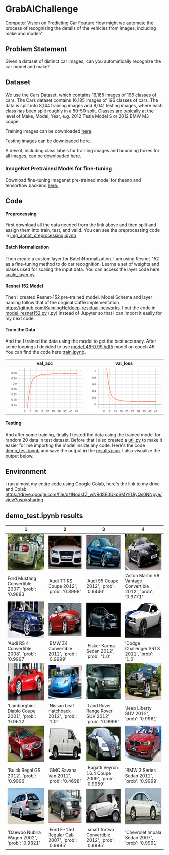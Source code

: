 # GrabAIChallenge

Computer Vision on Predicting Car Feature
How might we automate the process of recognizing the details of the vehicles from images, including make and model?

## Problem Statement
Given a dataset of distinct car images, can you automatically recognize the car model and make?

## Dataset
We use the Cars Dataset, which contains 16,185 images of 196 classes of cars. The Cars dataset contains 16,185 images of 196 classes of cars. The data is split into 8,144 training images and 8,041 testing images, where each class has been split roughly in a 50-50 split. Classes are typically at the level of Make, Model, Year, e.g. 2012 Tesla Model S or 2012 BMW M3 coupe.

Training images can be downloaded <a href=http://imagenet.stanford.edu/internal/car196/cars_train.tgz>here</a>. 

Testing images can be downloaded <a href=http://imagenet.stanford.edu/internal/car196/cars_test.tgz>here</a>. 

A devkit, including class labels for training images and bounding boxes for all images, can be downloaded <a href=https://ai.stanford.edu/~jkrause/cars/car_devkit.tgz>here</a>.

### ImageNet Pretrained Model for fine-tuning
Download fine-tuning imagenet pre-trained model for theano and tensorflow backend <a href = https://gist.github.com/flyyufelix/7e2eafb149f72f4d38dd661882c554a6>here.</a>

## Code

#### Preprocessing

First download all the data needed from the link above and then split and assign them into train, test, and valid. You can see the preprocessing code in <a href = https://github.com/AnggaPradiktas/GrabAIChallenge/blob/master/img_annot_preprocessing.ipynb>img_annot_preprocessing.ipynb</a>

#### Batch Normalization
Then create a custom layer for BatchNormalization. I am using Resnet-152 as a fine-tuning method to do car recognition. Learns a set of weights and biases used for scaling the input data. You can access the layer code here <a href = https://github.com/AnggaPradiktas/GrabAIChallenge/blob/master/scale_layer.py>scale_layer.py</a>

#### Resnet 152 Model
Then I created Resnet-152 pre-trained model. Model Schema and layer naming follow that of the original Caffe implementation https://github.com/KaimingHe/deep-residual-networks. I put the code in <a href=https://github.com/AnggaPradiktas/GrabAIChallenge/blob/master/model_resnet152.py>model_resnet152.py</a> (.py) instead of Jupyter so that I can import it easily for my next code.

#### Train the Data
And the I trained the data using the model to get the best accuracy. After some loopings I decided to use [model.46-0.99.hdf5](https://drive.google.com/file/d/10JIhvdwyitwrE1tURktU39b54_KxpUPq/view?usp=sharing) model on epoch 46. You can find the code here <a href=https://github.com/AnggaPradiktas/GrabAIChallenge/blob/master/train.ipynb>train.ipynb</a>.

val_acc | val_loss |
|------|------|
|<a href="val_acc"><img src="https://github.com/AnggaPradiktas/GrabAIChallenge/blob/master/results_img/val_acc.svg" align="left" width="300"></a>|<a href="val_loss"><img src="https://github.com/AnggaPradiktas/GrabAIChallenge/blob/master/results_img/val_loss.svg" align="right" width="300"></a>|


#### Testing
And after some training, finally I tested the data using the trained model for random 20 data in test dataset. Before that I also created a [util.py](https://github.com/AnggaPradiktas/GrabAIChallenge/blob/master/utils.py) to make it easier for me importing the model inside any code. Here's the code [demo_test.ipynb](https://github.com/AnggaPradiktas/GrabAIChallenge/blob/master/demo_test.ipynb) and save the output in the [results.json](https://github.com/AnggaPradiktas/GrabAIChallenge/blob/master/results.json). I also visualize the output below.


## Environment
I run almost my entire code using Google Colab, here's the link to my drive and Colab https://drive.google.com/file/d/1NodsfZ_wNRdSE0UkpSMYFUiyQs0NNpye/view?usp=sharing


## demo_test.ipynb results

1 | 2 | 3 | 4 |
|---|---|---|---|
|![image](https://github.com/AnggaPradiktas/GrabAIChallenge/blob/master/results_img/0.jpg)  | ![image](https://github.com/AnggaPradiktas/GrabAIChallenge/blob/master/results_img/1.jpg) | ![image](https://github.com/AnggaPradiktas/GrabAIChallenge/blob/master/results_img/2.jpg)|![image](https://github.com/AnggaPradiktas/GrabAIChallenge/blob/master/results_img/3.jpg) |
|Ford Mustang Convertible 2007', 'prob': '0.9883'|'Audi TT RS Coupe 2012', 'prob': '0.8998'|'Audi S5 Coupe 2012', 'prob': '0.9446'|'Aston Martin V8 Vantage Convertible 2012', 'prob': '0.9771'|
|![image](https://github.com/AnggaPradiktas/GrabAIChallenge/blob/master/results_img/4.jpg)  | ![image](https://github.com/AnggaPradiktas/GrabAIChallenge/blob/master/results_img/5.jpg) | ![image](https://github.com/AnggaPradiktas/GrabAIChallenge/blob/master/results_img/6.jpg)|![image](https://github.com/AnggaPradiktas/GrabAIChallenge/blob/master/results_img/7.jpg) |
|'Audi RS 4 Convertible 2008', 'prob': '0.9997'|'BMW Z4 Convertible 2012', 'prob': '0.9999'|'Fisker Karma Sedan 2012', 'prob': '1.0'|'Dodge Challenger SRT8 2011', 'prob': '1.0'|
|![image](https://github.com/AnggaPradiktas/GrabAIChallenge/blob/master/results_img/8.jpg)  | ![image](https://github.com/AnggaPradiktas/GrabAIChallenge/blob/master/results_img/9.jpg) | ![image](https://github.com/AnggaPradiktas/GrabAIChallenge/blob/master/results_img/10.jpg)|![image](https://github.com/AnggaPradiktas/GrabAIChallenge/blob/master/results_img/11.jpg) |
|'Lamborghini Diablo Coupe 2001', 'prob': '0.9612'|'Nissan Leaf Hatchback 2012', 'prob': '1.0'|'Land Rover Range Rover SUV 2012', 'prob': '0.9999'|'Jeep Liberty SUV 2012', 'prob': '0.9961'|
|![image](https://github.com/AnggaPradiktas/GrabAIChallenge/blob/master/results_img/12.jpg)  | ![image](https://github.com/AnggaPradiktas/GrabAIChallenge/blob/master/results_img/13.jpg) | ![image](https://github.com/AnggaPradiktas/GrabAIChallenge/blob/master/results_img/14.jpg)|![image](https://github.com/AnggaPradiktas/GrabAIChallenge/blob/master/results_img/15.jpg) |
|'Buick Regal GS 2012', 'prob': '0.9996'|'GMC Savana Van 2012', 'prob': '0.4698'|'Bugatti Veyron 16.4 Coupe 2009', 'prob': '0.9959'|'BMW 3 Series Sedan 2012', 'prob': '0.9999'|
|![image](https://github.com/AnggaPradiktas/GrabAIChallenge/blob/master/results_img/16.jpg)  | ![image](https://github.com/AnggaPradiktas/GrabAIChallenge/blob/master/results_img/17.jpg) | ![image](https://github.com/AnggaPradiktas/GrabAIChallenge/blob/master/results_img/18.jpg)|![image](https://github.com/AnggaPradiktas/GrabAIChallenge/blob/master/results_img/19.jpg) |
|'Daewoo Nubira Wagon 2002', 'prob': '0.9821'|'Ford F-150 Regular Cab 2007', 'prob': '0.9995'|'smart fortwo Convertible 2012', 'prob': '0.9995'|'Chevrolet Impala Sedan 2007', 'prob': '0.9991'|



